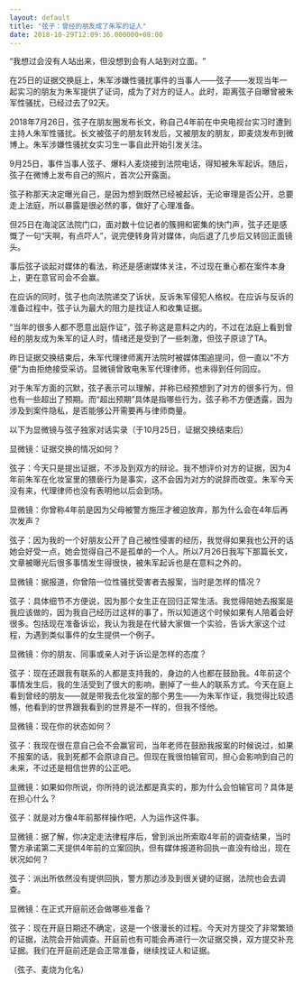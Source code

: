 ```yaml
---
layout: default
title: "弦子：曾经的朋友成了朱军的证人"
date: 2018-10-29T12:09:36.000000+08:00
---
```


‌‌‌‌“我想过会没有人站出来，但没想到会有人站到对立面。‌‌‌‌”

在25日的证据交换庭上，朱军涉嫌性骚扰事件的当事人——弦子——发现当年一起实习的朋友为朱军提供了证词，成为了对方的证人。此时，距离弦子自曝曾被朱军性骚扰，已经过去了92天。

2018年7月26日，弦子在朋友圈发布长文，称自己4年前在中央电视台实习时遭到主持人朱军性骚扰。长文被弦子的朋友转发后，又被朋友的朋友，即麦烧发布到微博上。朱军涉嫌性骚扰女实习生一事自此开始引发关注。

9月25日，事件当事人弦子、爆料人麦烧接到法院电话，得知被朱军起诉。随后，弦子在微博上发布自己的照片，首次公开露面。

弦子称那天决定曝光自己，是因为想到既然已经被起诉，无论审理是否公开，总要走上法庭，所以暴露是很必然的事，做好了心理准备。

但25日在海淀区法院门口，面对数十位记者的簇拥和密集的快门声，弦子还是感慨了一句‌‌‌‌“天啊，有点吓人‌‌‌‌”，说完便转身背对媒体，向后退了几步后又转回正面镜头。

事后弦子谈起对媒体的看法，称还是感谢媒体关注，不过现在重心都在案件本身上，更在意官司会不会赢。

在应诉的同时，弦子也向法院递交了诉状，反诉朱军侵犯人格权。在应诉与反诉的准备过程中，弦子认为最大的阻力是找证人和收集证据。

‌‌‌‌“当年的很多人都不愿意出庭作证‌‌‌‌”，弦子称这是意料之内的，不过在法庭上看到曾经的朋友成为朱军的证人时，情绪还是受到了一些刺激，但弦子原谅了TA。

昨日证据交换结束后，朱军代理律师离开法院时被媒体围追提问，但一直以‌‌‌‌“不方便‌‌‌‌”为由拒绝接受采访。显微镜曾致电朱军代理律师，也未得到任何回应。

对于朱军方面的沉默，弦子表示可以理解，并称已经预想到了对方的很多行为，但也有一些超出了预期。而‌‌‌‌“超出预期‌‌‌‌”具体是指哪些行为，弦子称不方便透露，因为涉及到案件隐私，是否能够公开需要再与律师商量。

以下为显微镜与弦子独家对话实录（于10月25日，证据交换结束后）

显微镜：证据交换的情况如何？

弦子：今天只是提出证据，不涉及到双方的辩论。我不想评价对方的证据，因为4年前朱军在化妆室里的猥亵行为是事实，这不会因为对方的说辞而改变。朱军今天没有来，代理律师也没有表明他以后会到场。

显微镜：你曾称4年前是因为父母被警方施压才被迫放弃，那为什么会在4年后再次发声？

弦子：因为我的一个好朋友公开了自己被性侵害的经历，我觉得如果我也公开的话她会好受一点，她会觉得自己不是孤单的一个人。所以7月26日我写下那篇长文，文章被曝光后很多事情发生得很快，被朱军起诉也是在意料之外的。

显微镜：据报道，你曾陪一位性骚扰受害者去报案，当时是怎样的情况？

弦子：具体细节不方便说，因为那个女生正在回归正常生活。我觉得陪她去报案是我应该做的，因为我自己经历过这样的事了，所以知道这个时候如果有人陪着会好很多。包括现在准备诉讼，我认为我是在代替大家做一个实验，告诉大家这个过程，为遇到类似事件的女生提供一个例子。

显微镜：你的朋友、同事或亲人对于诉讼是怎样的态度？

弦子：现在还跟我有联系的人都是支持我的，身边的人也都在鼓励我。4年前这个事情发生后，我的生活受到了很大的影响，删掉了一些人的联系方式。今天在庭上看到曾经的朋友——就是带我去化妆室的那个男生——为朱军作证，我觉得比较遗憾，他看到的世界跟我看到的世界是不一样的，但我不怪他。

显微镜：现在你的状态如何？

弦子：我现在很在意自己会不会赢官司，当年老师在鼓励我报案的时候说过，如果不报案的话，我到死都不会原谅自己。但现在我很怕输官司，担心会影响到自己的未来，不过还是相信世界的公正吧。

显微镜：如果如你所说，你所持的说法都是真实的，那为什么会怕输官司？具体是在担心什么？

弦子：就是对方像4年前那样操作吧，人为运作这件事。

显微镜：据了解，你决定走法律程序后，曾到派出所索取4年前的调查结果，当时警方承诺第二天提供4年前的立案回执，但有媒体报道称回执一直没有给出，现在状况如何？

弦子：派出所依然没有提供回执，警方那边涉及到很关键的证据，法院也会去调查。

显微镜：在正式开庭前还会做哪些准备？

弦子：现在开庭日期还不确定，这是一个很漫长的过程。今天对方提交了非常繁琐的证据，法院会开始调查。开庭前也有可能会再进行一次证据交换，双方提交补充证据。我们在开庭前还是会正常准备，继续找证人和证据。

（弦子、麦烧为化名）

